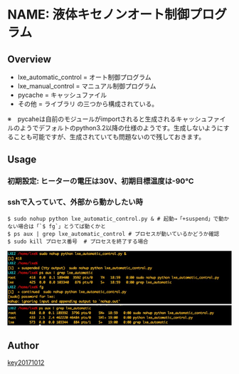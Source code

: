 NAME: 液体キセノンオート制御プログラム
====

## Overview
- lxe_automatic_control = オート制御プログラム
- lxe_manual_control = マニュアル制御プログラム
- pycache = キャッシュファイル
- その他 = ライブラリ
の三つから構成されている。

※　pycaheは自前のモジュールがimportされると生成されるキャッシュファイルのようでデフォルトのpython3.2以降の仕様のようです。生成しないようにすることも可能ですが、生成されていても問題ないので残しておきます。

## Usage
### 初期設定: ヒーターの電圧は30V、初期目標温度は-90℃
### sshで入っていて、外部から動かしたい時
```
$ sudo nohup python lxe_automatic_control.py & # 起動→「+suspend」で動かない場合は「`$ fg`」とうてば動くかと
$ ps aux | grep lxe_automatic_control # プロセスが動いているかどうか確認
$ sudo kill プロセス番号  # プロセスを終了する場合
```
![起動＆プロセス確認](lxe_command.jpg)
![プロセス確認](lxe_command2.jpg)
## Author

[key20171012](https://github.com/key20171012)
